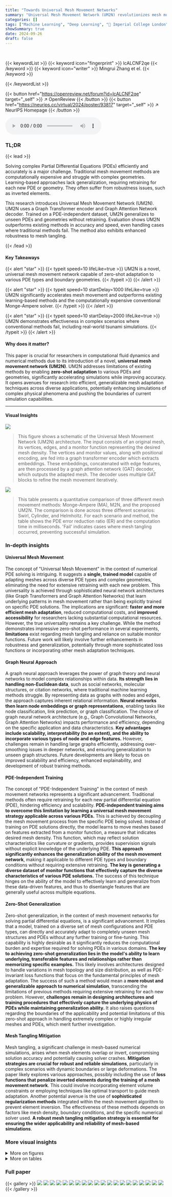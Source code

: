```yaml
---
title: "Towards Universal Mesh Movement Networks"
summary: "Universal Mesh Movement Network (UM2N) revolutionizes mesh movement for PDE solvers, enabling zero-shot adaptation to diverse problems and significantly accelerating simulations with improved accuracy..."
categories: []
tags: ["Machine Learning", "Deep Learning", "🏢 Imperial College London",]
showSummary: true
date: 2024-09-26
draft: false
---
```


<br>

{{< keywordList >}}
{{< keyword icon="fingerprint" >}} lcALCNF2qe {{< /keyword >}}
{{< keyword icon="writer" >}} Mingrui Zhang et el. {{< /keyword >}}
 
{{< /keywordList >}}

{{< button href="https://openreview.net/forum?id=lcALCNF2qe" target="_self" >}}
↗ OpenReview
{{< /button >}}
{{< button href="https://neurips.cc/virtual/2024/poster/93817" target="_self" >}}
↗ NeurIPS Homepage
{{< /button >}}


<audio controls>
    <source src="https://ai-paper-reviewer.com/lcALCNF2qe/podcast.wav" type="audio/wav">
    Your browser does not support the audio element.
</audio>


### TL;DR


{{< lead >}}

Solving complex Partial Differential Equations (PDEs) efficiently and accurately is a major challenge.  Traditional mesh movement methods are computationally expensive and struggle with complex geometries.  Learning-based approaches lack generalization, requiring retraining for each new PDE or geometry.  They often suffer from robustness issues, such as inverted elements.



This research introduces Universal Mesh Movement Network (UM2N).  UM2N uses a Graph Transformer encoder and Graph Attention Network decoder.  Trained on a PDE-independent dataset, UM2N generalizes to unseen PDEs and geometries without retraining. Evaluation shows UM2N outperforms existing methods in accuracy and speed, even handling cases where traditional methods fail. The method also exhibits enhanced robustness to mesh tangling.

{{< /lead >}}


#### Key Takeaways

{{< alert "star" >}}
{{< typeit speed=10 lifeLike=true >}} UM2N is a novel, universal mesh movement network capable of zero-shot adaptation to various PDE types and boundary geometries. {{< /typeit >}}
{{< /alert >}}

{{< alert "star" >}}
{{< typeit speed=10 startDelay=1000 lifeLike=true >}} UM2N significantly accelerates mesh movement and outperforms existing learning-based methods and the computationally expensive conventional Monge-Ampere solver. {{< /typeit >}}
{{< /alert >}}

{{< alert "star" >}}
{{< typeit speed=10 startDelay=2000 lifeLike=true >}} UM2N demonstrates effectiveness in complex scenarios where conventional methods fail, including real-world tsunami simulations. {{< /typeit >}}
{{< /alert >}}

#### Why does it matter?
This paper is crucial for researchers in computational fluid dynamics and numerical methods due to its introduction of a novel, **universal mesh movement network (UM2N)**. UM2N addresses limitations of existing methods by enabling **zero-shot adaptation** to various PDEs and geometries, significantly accelerating simulations while improving accuracy.  It opens avenues for research into efficient, generalizable mesh adaptation techniques across diverse applications, potentially enhancing simulations of complex physical phenomena and pushing the boundaries of current simulation capabilities.

------
#### Visual Insights



![](https://ai-paper-reviewer.com/lcALCNF2qe/figures_3_1.jpg)

> This figure shows a schematic of the Universal Mesh Movement Network (UM2N) architecture.  The input consists of an original mesh, its vertices, edges, and a monitor function representing the desired mesh density.  The vertices and monitor values, along with positional encoding, are fed into a graph transformer encoder which extracts embeddings.  These embeddings, concatenated with edge features, are then processed by a graph attention network (GAT) decoder, which outputs the adapted mesh. The decoder uses multiple GAT blocks to refine the mesh movement iteratively. 





![](https://ai-paper-reviewer.com/lcALCNF2qe/tables_5_1.jpg)

> This table presents a quantitative comparison of three different mesh movement methods: Monge-Ampere (MA), M2N, and the proposed UM2N.  The comparison is done across three different scenarios: Swirl, Cylinder, and Helmholtz. For each scenario and method, the table shows the PDE error reduction ratio (ER) and the computation time in milliseconds.  'Fail' indicates cases where mesh tangling occurred, preventing successful simulation.





### In-depth insights


#### Universal Mesh Movement
The concept of "Universal Mesh Movement" in the context of numerical PDE solving is intriguing.  It suggests a **single, trained model** capable of adapting meshes across diverse PDE types and complex geometries, eliminating the need for extensive retraining with each new problem. This universality is achieved through sophisticated neural network architectures (like Graph Transformers and Graph Attention Networks) that learn underlying patterns in mesh movement rather than being explicitly trained on specific PDE solutions. The implications are significant: **faster and more efficient mesh adaptation**, reduced computational costs, and **improved accessibility** for researchers lacking substantial computational resources. However, the true universality remains a key challenge.  While the method demonstrates impressive zero-shot performance in several experiments, **limitations** exist regarding mesh tangling and reliance on suitable monitor functions. Future work will likely involve further enhancements in robustness and generalization, potentially through more sophisticated loss functions or incorporating other mesh adaptation techniques.

#### Graph Neural Approach
A graph neural approach leverages the power of graph theory and neural networks to model complex relationships within data.  **Its strength lies in handling non-Euclidean data**, such as social networks, molecular structures, or citation networks, where traditional machine learning methods struggle.  By representing data as graphs with nodes and edges, the approach captures inherent relational information.  **Neural networks then learn node embeddings or graph representations**, enabling tasks like node classification, link prediction, or graph classification.  The choice of graph neural network architecture (e.g., Graph Convolutional Networks, Graph Attention Networks) impacts performance and efficiency, depending on the specific application and data characteristics.  **Key advantages include scalability, interpretability (to an extent), and the ability to incorporate various types of node and edge features.** However, challenges remain in handling large graphs efficiently, addressing over-smoothing issues in deeper networks, and ensuring generalization to unseen graph structures.  Future developments are likely to focus on improved scalability and efficiency, enhanced explainability, and development of robust training methods.

#### PDE-Independent Training
The concept of "PDE-Independent Training" in the context of mesh movement networks represents a significant advancement.  Traditional methods often require retraining for each new partial differential equation (PDE), hindering efficiency and scalability.  **PDE-independent training aims to overcome this limitation by learning a universal mesh movement strategy applicable across various PDEs.** This is achieved by decoupling the mesh movement process from the specific PDE being solved.  Instead of training on PDE solutions directly, the model learns to move meshes based on features extracted from a monitor function, a measure that indicates desired mesh density.  This function, which may reflect solution characteristics like curvature or gradients, provides supervision signals without explicit knowledge of the underlying PDE. **This approach significantly enhances the generalization ability of the mesh movement network**, making it applicable to different PDE types and boundary conditions without requiring extensive retraining. **The key is generating a diverse dataset of monitor functions that effectively capture the diverse characteristics of various PDE solutions.** The success of this technique hinges on the ability of the model to effectively learn and generalize from these data-driven features, and thus to disentangle features that are generally useful across multiple equations.

#### Zero-Shot Generalization
Zero-shot generalization, in the context of mesh movement networks for solving partial differential equations, is a significant advancement.  It implies that a model, trained on a diverse set of mesh configurations and PDE types, can directly and accurately adapt to completely unseen mesh structures and PDEs without any further training or fine-tuning. This capability is highly desirable as it significantly reduces the computational burden and expertise required for solving PDEs in various domains. **The key to achieving zero-shot generalization lies in the model's ability to learn underlying, transferable features and relationships rather than memorizing specific examples.**  This likely involves architectures designed to handle variations in mesh topology and size distribution, as well as PDE-invariant loss functions that focus on the fundamental principles of mesh adaptation.  The success of such a method would mean a **more robust and generalizable approach to numerical simulation**, transcending the limitations of previous methods requiring extensive retraining for each new problem.  However, **challenges remain in designing architectures and training procedures that effectively capture the underlying physics of PDEs while maintaining generalization ability.**  It also raises questions regarding the boundaries of the applicability and potential limitations of this zero-shot approach in handling extremely complex or highly irregular meshes and PDEs, which merit further investigation.

#### Mesh Tangling Mitigation
Mesh tangling, a significant challenge in mesh-based numerical simulations, arises when mesh elements overlap or invert, compromising solution accuracy and potentially causing solver crashes.  **Mitigation strategies are crucial for robust and reliable simulations**, particularly in complex scenarios with dynamic boundaries or large deformations.  The paper likely explores various approaches, possibly including the use of **loss functions that penalize inverted elements during the training of a mesh movement network**. This could involve incorporating element volume constraints or employing techniques like optimal transport to guide mesh adaptation.  Another potential avenue is the use of **sophisticated regularization methods** integrated within the mesh movement algorithm to prevent element inversion. The effectiveness of these methods depends on factors like mesh density, boundary conditions, and the specific numerical solver used.  **A robust mesh tangling mitigation strategy is essential for ensuring the wider applicability and reliability of mesh-based simulations**.


### More visual insights

<details>
<summary>More on figures
</summary>


![](https://ai-paper-reviewer.com/lcALCNF2qe/figures_6_1.jpg)

> This figure presents a comparison of the results for a swirl case simulation using different methods: UM2N, M2N, and Monge-Ampere (MA). The top row shows the mesh at the end of the simulation and the bottom row shows the solution.  The rightmost plot provides quantitative results comparing error accumulation over time steps for each method, highlighting the superior performance of UM2N and MA in suppressing error compared to M2N.


![](https://ai-paper-reviewer.com/lcALCNF2qe/figures_7_1.jpg)

> This figure shows the results of a flow past a cylinder simulation using the UM2N method. The top part displays snapshots of adapted meshes and vorticity intensity over time, showcasing the mesh's ability to adapt to the complex fluid dynamics. The bottom part compares the drag coefficient (CD) obtained using high-resolution, original, and UM2N adapted meshes, demonstrating the improved accuracy and periodicity achieved by UM2N.


![](https://ai-paper-reviewer.com/lcALCNF2qe/figures_7_2.jpg)

> This figure analyzes the wake flow vorticity for the flow past cylinder simulation. It shows the adapted mesh generated by UM2N, vorticity error maps for both the original mesh and the UM2N mesh, and quantitative comparisons of vorticity at four cross-sections.  The results demonstrate UM2N's ability to reduce the vorticity difference compared to a high-resolution mesh, improving the accuracy of the simulation.


![](https://ai-paper-reviewer.com/lcALCNF2qe/figures_8_1.jpg)

> This figure shows the qualitative results of applying the UM2N model to a real-world Tohoku tsunami simulation.  The model effectively tracks the wave propagation by dynamically adjusting the mesh resolution, particularly at the wave front where high resolution is needed for accurate simulation. The figure demonstrates the model's ability to handle complex boundaries and real-world scenarios.


![](https://ai-paper-reviewer.com/lcALCNF2qe/figures_8_2.jpg)

> This figure compares the mesh generated by the proposed UM2N method and the Monge-Ampère method near a complex coastline. The Monge-Ampère method produces inverted elements (mesh tangling) in areas highlighted by red boxes. The UM2N, on the other hand, produces a smooth, untangled mesh, demonstrating its robustness in handling complex boundary conditions.


![](https://ai-paper-reviewer.com/lcALCNF2qe/figures_9_1.jpg)

> This figure demonstrates a comparison of mesh adaptation results between the proposed Universal Mesh Movement Network (UM2N) and the Monge-Ampere (MA) method on increasingly challenging, non-convex geometries.  Each row shows the original mesh, the mesh generated by the MA method, and the mesh generated by UM2N, along with the corresponding solution field.  The results highlight the robustness of UM2N against mesh tangling (inverted elements) as the geometry complexity increases from top to bottom. While the MA method fails to produce valid meshes in the more complex cases (bottom rows), UM2N successfully generates non-tangled meshes. This demonstrates UM2N's enhanced robustness in handling challenging mesh movement tasks.


![](https://ai-paper-reviewer.com/lcALCNF2qe/figures_15_1.jpg)

> This figure shows ten example images of generated generic fields.  These fields are created by summing multiple 2D Gaussian distributions with random parameters (mean, standard deviation, and orientation) to simulate a variety of solution fields, independent of any particular PDE. These fields are used to generate a PDE-independent training dataset for the Universal Mesh Movement Network (UM2N). The variation in these fields demonstrates the diversity that the training data can capture.


![](https://ai-paper-reviewer.com/lcALCNF2qe/figures_16_1.jpg)

> This figure compares the results of high-resolution simulation, UM2N, and M2N methods on a flow-past-a-cylinder case. It shows that both UM2N and M2N produce non-tangled meshes in a simplified setting with a lower Reynolds number and slip boundary conditions. UM2N better captures the dynamics and adapts to the PDE solution compared to M2N and High Resolution simulation.


![](https://ai-paper-reviewer.com/lcALCNF2qe/figures_17_1.jpg)

> This figure compares the results of mesh adaptation using the Monge-Ampere method (MA) and the proposed Universal Mesh Movement Network (UM2N). The left side shows the adapted meshes generated by each method for a scenario with multiple cylindrical obstacles, alongside the high-resolution reference mesh. The right side presents a comparison of the solutions obtained on these meshes, highlighting the improved accuracy of UM2N compared to MA and the high-resolution reference.


![](https://ai-paper-reviewer.com/lcALCNF2qe/figures_17_2.jpg)

> This figure compares the accuracy of velocity (uy) calculation at different y positions (0.1 and 0.2) using three different mesh approaches: high-resolution mesh, original mesh, and UM2N mesh.  The results show that the UM2N mesh produces significantly more accurate velocity values, much closer to those obtained with the high-resolution mesh, than the original mesh.  The improvement highlights the effectiveness of UM2N in refining mesh resolution where it matters most, leading to better accuracy in the solution. The figure also provides a visual representation of the Navier-Stokes channel flow to contextulize this boundary layer analysis.


![](https://ai-paper-reviewer.com/lcALCNF2qe/figures_18_1.jpg)

> This figure shows the results of applying the UM2N model to a mesh with highly anisotropic elements and several vertices with valence 6, which is considered a low-quality mesh. The figure displays the original mesh, the UM2N output mesh after mesh movement, the solution of an anisotropic Helmholtz problem, and the monitor function used to guide the mesh adaptation. The results demonstrate that UM2N successfully adapts to the anisotropic solution without producing tangled meshes, unlike conventional MA methods that failed to converge or produced tangled meshes.


![](https://ai-paper-reviewer.com/lcALCNF2qe/figures_18_2.jpg)

> This figure presents an ablation study on the Swirl case, evaluating the impact of removing key components of the Universal Mesh Movement Network (UM2N) architecture.  Three variants were tested: UM2N-w/o-Decoder (removing the GAT Decoder), UM2N-w/o-GT (removing the Graph Transformer), and the full UM2N. The results demonstrate that the complete UM2N model yields superior error reduction compared to the variants with components missing, highlighting the importance of both the decoder and the transformer for optimal performance. The figure shows the error reduction percentages for each model variant and a visual comparison of the resulting meshes.


![](https://ai-paper-reviewer.com/lcALCNF2qe/figures_19_1.jpg)

> The figure shows a simulation of flow past multiple cylinders. The proposed UM2N can move the mesh, capturing the complex dynamics without mesh tangling.  Four time steps are shown (t=1s, t=3s, t=5s, t=7s) illustrating the evolution of the flow patterns around the cylinders.


![](https://ai-paper-reviewer.com/lcALCNF2qe/figures_19_2.jpg)

> This figure visualizes the results of a simulation involving multiple cylinders in a channel flow.  The images show the flow field (velocity) at different time steps (t=1s, t=3s, t=5s, t=7s). The flow field is colored according to velocity magnitude. The cylinders are represented as white circles. It demonstrates the complex flow patterns and wake formations that occur when multiple cylinders are present.


![](https://ai-paper-reviewer.com/lcALCNF2qe/figures_20_1.jpg)

> This figure shows the results of applying the UM2N method to a flow past multiple cylinders scenario. The images display the vorticity field at different times (t=1s, t=3s, t=5s, t=7s) showing the development of vortices and the movement of fluid around the cylinders. This demonstrates the algorithm's ability to handle complex flow patterns and adapt the mesh accordingly.


![](https://ai-paper-reviewer.com/lcALCNF2qe/figures_20_2.jpg)

> This figure shows the lift coefficient (CL) over time for a flow past a cylinder simulation.  Three lines represent the CL calculated using a high-resolution mesh (260,610 vertices), the original mesh (4933 vertices), and the mesh adapted by the UM2N model (4933 vertices).  The UM2N-adapted mesh significantly improves the accuracy of the CL calculation, demonstrating the model's ability to enhance the accuracy of simulations by improving mesh resolution.


</details>




<details>
<summary>More on tables
</summary>


![](https://ai-paper-reviewer.com/lcALCNF2qe/tables_9_1.jpg)
> This table presents the results of ablation studies conducted to evaluate the impact of different design choices on the Universal Mesh Movement Network (UM2N). Specifically, it compares the performance of three variants of UM2N: UM2N-coord (using coordinate loss), UM2N-sol (using PDE solutions as input), and the original UM2N (using element volume loss and monitor functions). The performance is measured by the PDE error reduction ratio (ER) for three different PDE types: Helmholtz, Swirl, and Cylinder. The results show that the original UM2N outperforms the other variants, highlighting the effectiveness of the chosen design choices.

![](https://ai-paper-reviewer.com/lcALCNF2qe/tables_16_1.jpg)
> This table quantitatively compares the performance of three mesh movement methods: Monge-Ampère (MA), M2N, and UM2N (the proposed method).  The comparison is done across three different scenarios: Swirl, Cylinder, and Helmholtz.  For each scenario, the table shows the PDE error reduction ratio (ER) and the computation time.  The ER indicates how much the PDE solution error is reduced by using the method compared to a baseline solution on an original, unmodified mesh. 'Fail' indicates cases where the mesh movement method failed due to mesh tangling, preventing successful computation.

![](https://ai-paper-reviewer.com/lcALCNF2qe/tables_16_2.jpg)
> This table presents a quantitative comparison of the performance of the UM2N and M2N models in terms of error reduction (ER) for the vorticity property in a flow-past-a-cylinder simulation.  The results show a significant improvement in error reduction by UM2N compared to M2N.

</details>




### Full paper

{{< gallery >}}
<img src="https://ai-paper-reviewer.com/lcALCNF2qe/1.png" class="grid-w50 md:grid-w33 xl:grid-w25" />
<img src="https://ai-paper-reviewer.com/lcALCNF2qe/2.png" class="grid-w50 md:grid-w33 xl:grid-w25" />
<img src="https://ai-paper-reviewer.com/lcALCNF2qe/3.png" class="grid-w50 md:grid-w33 xl:grid-w25" />
<img src="https://ai-paper-reviewer.com/lcALCNF2qe/4.png" class="grid-w50 md:grid-w33 xl:grid-w25" />
<img src="https://ai-paper-reviewer.com/lcALCNF2qe/5.png" class="grid-w50 md:grid-w33 xl:grid-w25" />
<img src="https://ai-paper-reviewer.com/lcALCNF2qe/6.png" class="grid-w50 md:grid-w33 xl:grid-w25" />
<img src="https://ai-paper-reviewer.com/lcALCNF2qe/7.png" class="grid-w50 md:grid-w33 xl:grid-w25" />
<img src="https://ai-paper-reviewer.com/lcALCNF2qe/8.png" class="grid-w50 md:grid-w33 xl:grid-w25" />
<img src="https://ai-paper-reviewer.com/lcALCNF2qe/9.png" class="grid-w50 md:grid-w33 xl:grid-w25" />
<img src="https://ai-paper-reviewer.com/lcALCNF2qe/10.png" class="grid-w50 md:grid-w33 xl:grid-w25" />
<img src="https://ai-paper-reviewer.com/lcALCNF2qe/11.png" class="grid-w50 md:grid-w33 xl:grid-w25" />
<img src="https://ai-paper-reviewer.com/lcALCNF2qe/12.png" class="grid-w50 md:grid-w33 xl:grid-w25" />
<img src="https://ai-paper-reviewer.com/lcALCNF2qe/13.png" class="grid-w50 md:grid-w33 xl:grid-w25" />
<img src="https://ai-paper-reviewer.com/lcALCNF2qe/14.png" class="grid-w50 md:grid-w33 xl:grid-w25" />
<img src="https://ai-paper-reviewer.com/lcALCNF2qe/15.png" class="grid-w50 md:grid-w33 xl:grid-w25" />
<img src="https://ai-paper-reviewer.com/lcALCNF2qe/16.png" class="grid-w50 md:grid-w33 xl:grid-w25" />
<img src="https://ai-paper-reviewer.com/lcALCNF2qe/17.png" class="grid-w50 md:grid-w33 xl:grid-w25" />
<img src="https://ai-paper-reviewer.com/lcALCNF2qe/18.png" class="grid-w50 md:grid-w33 xl:grid-w25" />
<img src="https://ai-paper-reviewer.com/lcALCNF2qe/19.png" class="grid-w50 md:grid-w33 xl:grid-w25" />
<img src="https://ai-paper-reviewer.com/lcALCNF2qe/20.png" class="grid-w50 md:grid-w33 xl:grid-w25" />
{{< /gallery >}}